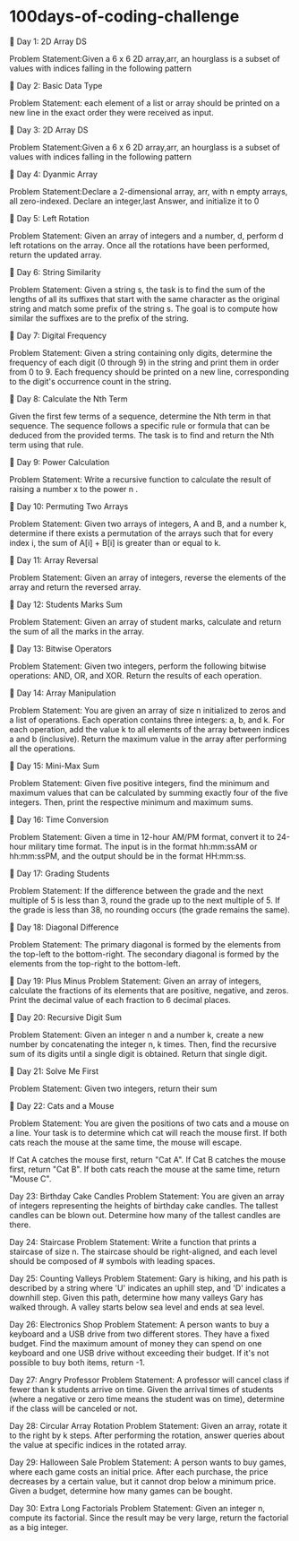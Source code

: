 # 100days-of-coding-challenge


📌 Day 1: 2D Array DS

Problem Statement:Given a 6 x 6 2D array,arr, an hourglass is a subset of values with indices falling in the following pattern


📌 Day 2: Basic Data Type

Problem Statement: each element of a list or array should be printed on a new line in the exact order they were received as input.

📌 Day 3: 2D Array DS

Problem Statement:Given a 6 x 6 2D array,arr, an hourglass is a subset of values with indices falling in the following pattern

📌 Day 4: Dyanmic Array 

Problem Statement:Declare a 2-dimensional array, arr, with n empty arrays, all zero-indexed. Declare an integer,last Answer, and initialize it to 0

📌 Day 5: Left Rotation

Problem Statement:
Given an array of integers and a number, d, perform d left rotations on the array. Once all the rotations have been performed, return the updated array.


📌 Day 6: String Similarity

Problem Statement: Given a string s, the task is to find the sum of the lengths of all its suffixes that start with the same character as the original string and match some prefix of the string s. The goal is to compute how similar the suffixes are to the prefix of the string.



📌 Day 7: Digital Frequency

Problem Statement: Given a string containing only digits, determine the frequency of each digit (0 through 9) in the string and print them in order from 0 to 9. Each frequency should be printed on a new line, corresponding to the digit's occurrence count in the string.



📌 Day 8: Calculate the Nth Term

Given the first few terms of a sequence, determine the Nth term in that sequence. The sequence follows a specific rule or formula that can be deduced from the provided terms. The task is to find and return the Nth term using that rule.


📌 Day 9: Power Calculation

Problem Statement:
Write a recursive function to calculate the result of raising a number x to the power n .


📌 Day 10: Permuting Two Arrays

Problem Statement:
Given two arrays of integers, A and B, and a number k, determine if there exists a permutation of the arrays such that for every index i, the sum of A[i] + B[i] is greater than or equal to k.


📌 Day 11: Array Reversal

Problem Statement:
Given an array of integers, reverse the elements of the array and return the reversed array.


📌 Day 12: Students Marks Sum

Problem Statement:
Given an array of student marks, calculate and return the sum of all the marks in the array.

📌 Day 13: Bitwise Operators

Problem Statement:
Given two integers, perform the following bitwise operations: AND, OR, and XOR. Return the results of each operation.

📌 Day 14: Array Manipulation

Problem Statement:
You are given an array of size n initialized to zeros and a list of operations. Each operation contains three integers: a, b, and k. For each operation, add the value k to all elements of the array between indices a and b (inclusive). Return the maximum value in the array after performing all the operations.

📌 Day 15: Mini-Max Sum

Problem Statement:
Given five positive integers, find the minimum and maximum values that can be calculated by summing exactly four of the five integers. Then, print the respective minimum and maximum sums.

📌 Day 16: Time Conversion

Problem Statement:
Given a time in 12-hour AM/PM format, convert it to 24-hour military time format. The input is in the format hh:mm:ssAM or hh:mm:ssPM, and the output should be in the format HH:mm:ss.

📌 Day 17: Grading Students

Problem Statement:
If the difference between the grade and the next multiple of 5 is less than 3, round the grade up to the next multiple of 5.
If the grade is less than 38, no rounding occurs (the grade remains the same).

📌 Day 18: Diagonal Difference

Problem Statement:
The primary diagonal is formed by the elements from the top-left to the bottom-right.
The secondary diagonal is formed by the elements from the top-right to the bottom-left.

📌 Day 19: Plus Minus
Problem Statement:
Given an array of integers, calculate the fractions of its elements that are positive, negative, and zeros. Print the decimal value of each fraction to 6 decimal places.


📌 Day 20: Recursive Digit Sum

Problem Statement:
Given an integer n and a number k, create a new number by concatenating the integer n, k times. Then, find the recursive sum of its digits until a single digit is obtained. Return that single digit.

📌 Day 21: Solve Me First

Problem Statement:
Given two integers, return their sum

📌 Day 22: Cats and a Mouse

Problem Statement:
You are given the positions of two cats and a mouse on a line. Your task is to determine which cat will reach the mouse first. If both cats reach the mouse at the same time, the mouse will escape.

If Cat A catches the mouse first, return "Cat A".
If Cat B catches the mouse first, return "Cat B".
If both cats reach the mouse at the same time, return "Mouse C".

Day 23: Birthday Cake Candles
Problem Statement: You are given an array of integers representing the heights of birthday cake candles. The tallest candles can be blown out. Determine how many of the tallest candles are there.

Day 24: Staircase
Problem Statement: Write a function that prints a staircase of size n. The staircase should be right-aligned, and each level should be composed of # symbols with leading spaces.

Day 25: Counting Valleys
Problem Statement: Gary is hiking, and his path is described by a string where 'U' indicates an uphill step, and 'D' indicates a downhill step. Given this path, determine how many valleys Gary has walked through. A valley starts below sea level and ends at sea level.

Day 26: Electronics Shop
Problem Statement: A person wants to buy a keyboard and a USB drive from two different stores. They have a fixed budget. Find the maximum amount of money they can spend on one keyboard and one USB drive without exceeding their budget. If it's not possible to buy both items, return -1.

Day 27: Angry Professor
Problem Statement: A professor will cancel class if fewer than k students arrive on time. Given the arrival times of students (where a negative or zero time means the student was on time), determine if the class will be canceled or not.

Day 28: Circular Array Rotation
Problem Statement: Given an array, rotate it to the right by k steps. After performing the rotation, answer queries about the value at specific indices in the rotated array.

Day 29: Halloween Sale
Problem Statement: A person wants to buy games, where each game costs an initial price. After each purchase, the price decreases by a certain value, but it cannot drop below a minimum price. Given a budget, determine how many games can be bought.

Day 30: Extra Long Factorials
Problem Statement: Given an integer n, compute its factorial. Since the result may be very large, return the factorial as a big integer.


